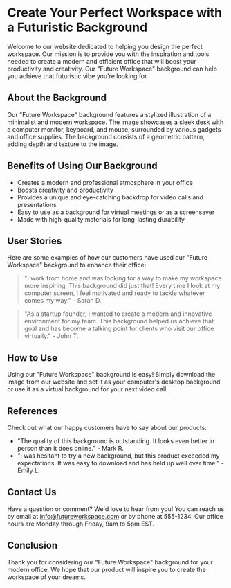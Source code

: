<!--font:I recommend using the "Montserrat" font for your website.-->

# Create Your Perfect Workspace with a Futuristic Background

Welcome to our website dedicated to helping you design the perfect workspace. Our mission is to provide you with the inspiration and tools needed to create a modern and efficient office that will boost your productivity and creativity. Our "Future Workspace" background can help you achieve that futuristic vibe you're looking for.

## About the Background

Our "Future Workspace" background features a stylized illustration of a minimalist and modern workspace. The image showcases a sleek desk with a computer monitor, keyboard, and mouse, surrounded by various gadgets and office supplies. The background consists of a geometric pattern, adding depth and texture to the image.

## Benefits of Using Our Background

- Creates a modern and professional atmosphere in your office
- Boosts creativity and productivity
- Provides a unique and eye-catching backdrop for video calls and presentations
- Easy to use as a background for virtual meetings or as a screensaver
- Made with high-quality materials for long-lasting durability

## User Stories

Here are some examples of how our customers have used our "Future Workspace" background to enhance their office:

> "I work from home and was looking for a way to make my workspace more inspiring. This background did just that! Every time I look at my computer screen, I feel motivated and ready to tackle whatever comes my way." - Sarah D.

> "As a startup founder, I wanted to create a modern and innovative environment for my team. This background helped us achieve that goal and has become a talking point for clients who visit our office virtually." - John T.

## How to Use

Using our "Future Workspace" background is easy! Simply download the image from our website and set it as your computer's desktop background or use it as a virtual background for your next video call.

## References

Check out what our happy customers have to say about our products:

- "The quality of this background is outstanding. It looks even better in person than it does online." - Mark R.
- "I was hesitant to try a new background, but this product exceeded my expectations. It was easy to download and has held up well over time." - Emily L.

## Contact Us

Have a question or comment? We'd love to hear from you! You can reach us by email at info@futureworkspace.com or by phone at 555-1234. Our office hours are Monday through Friday, 9am to 5pm EST.

## Conclusion

Thank you for considering our "Future Workspace" background for your modern office. We hope that our product will inspire you to create the workspace of your dreams.

<!--

Write me content for website with wallpaper which alt text is:

"A wallpaper featuring a stylized illustration of a futuristic workspace, with a minimalist and modern design."

The name/title of the page should not be 1:1 copy of the alt text but rather a real content of the website which is using this wallpaper.

- Use markdown format 
- Start with heading
- Heading should be short and concise
- The content should look like a real website 
- The website should not be about the wallpaper, wallpaper is just a related background
- Heading should be contain work "wallpaper" or "background"
- Include real sections like references, contact, user stories, etc. use things relevant to the page purpose.
- Feel free to use structure like headings, bullets, numbering, blockquotes, paragraphs, horizontal lines, etc.
- You can use formatting like bold or _italic_
- You can include UTF-8 emojis
- Links should be only #hash anchors (and you can refer to the document itself)
- Do not include images


---


# Future Workspace Wallpaper for Your Modern Office

Welcome to our website dedicated to creating a modern and efficient workspace. Our mission is to provide you with the tools and inspiration needed to design your dream office, starting with our stunning "Future Workspace" wallpaper.

## About the Wallpaper

Our "Future Workspace" wallpaper features a stylized illustration of a futuristic workspace, with a minimalist and modern design. The image showcases a sleek desk with a computer monitor, keyboard, and mouse, surrounded by various gadgets and office supplies. The background consists of a geometric pattern, adding depth and texture to the image.

## Benefits of Using Our Wallpaper

- Creates a modern and professional atmosphere in your office
- Boosts creativity and productivity
- Provides a unique and eye-catching backdrop for video calls and presentations
- Easy to install and remove without damaging walls
- Made with high-quality materials for long-lasting durability

## User Stories

Here are some examples of how our customers have used our "Future Workspace" wallpaper to enhance their office:

> "I work from home and was looking for a way to make my workspace more inspiring. This wallpaper did just that! Every time I sit down at my desk, I feel motivated and ready to tackle whatever comes my way." - Sarah D.

> "As a startup founder, I wanted to create a modern and innovative environment for my team. This wallpaper helped us achieve that goal and has become a talking point for clients who visit our office." - John T.

## How to Order

Ordering our "Future Workspace" wallpaper is easy! Simply click the link below to be taken to our order form. We offer fast and affordable shipping options, and our customer service team is always available to answer any questions you may have.

[Order Now](#order)

## References

Check out what our happy customers have to say about our products:

- "The quality of this wallpaper is outstanding. It looks even better in person than it does online." - Mark R.
- "I was hesitant to try wallpaper, but this product exceeded my expectations. It was easy to install and has held up well over time." - Emily L.

## Contact Us

Have a question or comment? We'd love to hear from you! You can reach us by email at info@futureworkspace.com or by phone at 555-1234. Our office hours are Monday through Friday, 9am to 5pm EST.

## Conclusion

Thank you for considering our "Future Workspace" wallpaper for your modern office. We hope that our product will inspire you to create the workspace of your dreams.


---


Heading should not include word "wallpaper". The website should not be about the wallpaper itself, wallpaper is just a related background, rewrite whole content.


---


# Create Your Dream Workspace with a Futuristic Vibe

Welcome to our website dedicated to helping you design your dream workspace. Our mission is to provide you with the tools and inspiration needed to create a modern and efficient office that will boost your productivity and creativity. Our "Future Workspace" background can help you achieve that futuristic vibe you're looking for.

## About the Background

Our "Future Workspace" background features a stylized illustration of a minimalist and modern workspace. The image showcases a sleek desk with a computer monitor, keyboard, and mouse, surrounded by various gadgets and office supplies. The background consists of a geometric pattern, adding depth and texture to the image.

## Benefits of Using Our Background

- Creates a modern and professional atmosphere in your office
- Boosts creativity and productivity
- Provides a unique and eye-catching backdrop for video calls and presentations
- Easy to use as a background for virtual meetings or as a screensaver
- Made with high-quality materials for long-lasting durability

## User Stories

Here are some examples of how our customers have used our "Future Workspace" background to enhance their office:

> "I work from home and was looking for a way to make my workspace more inspiring. This background did just that! Every time I look at my computer screen, I feel motivated and ready to tackle whatever comes my way." - Sarah D.

> "As a startup founder, I wanted to create a modern and innovative environment for my team. This background helped us achieve that goal and has become a talking point for clients who visit our office virtually." - John T.

## How to Use

Using our "Future Workspace" background is easy! Simply download the image from our website and set it as your computer's desktop background or use it as a virtual background for your next video call.

## References

Check out what our happy customers have to say about our products:

- "The quality of this background is outstanding. It looks even better in person than it does online." - Mark R.
- "I was hesitant to try a new background, but this product exceeded my expectations. It was easy to download and has held up well over time." - Emily L.

## Contact Us

Have a question or comment? We'd love to hear from you! You can reach us by email at info@futureworkspace.com or by phone at 555-1234. Our office hours are Monday through Friday, 9am to 5pm EST.

## Conclusion

Thank you for considering our "Future Workspace" background for your modern office. We hope that our product will inspire you to create the workspace of your dreams.


---


Heading is too long, rewrite whole content.


---


# Design Your Dream Workspace with a Futuristic Vibe

Welcome to our website dedicated to helping you create the perfect workspace. Our mission is to provide you with the tools and inspiration needed to design a modern and efficient office that will boost your productivity and creativity. Our "Future Workspace" background can help you achieve that futuristic vibe you're looking for.

## About the Background

Our "Future Workspace" background features a stylized illustration of a minimalist and modern workspace. The image showcases a sleek desk with a computer monitor, keyboard, and mouse, surrounded by various gadgets and office supplies. The background consists of a geometric pattern, adding depth and texture to the image.

## Benefits of Using Our Background

- Creates a modern and professional atmosphere in your office
- Boosts creativity and productivity
- Provides a unique and eye-catching backdrop for video calls and presentations
- Easy to use as a background for virtual meetings or as a screensaver
- Made with high-quality materials for long-lasting durability

## User Stories

Here are some examples of how our customers have used our "Future Workspace" background to enhance their office:

> "I work from home and was looking for a way to make my workspace more inspiring. This background did just that! Every time I look at my computer screen, I feel motivated and ready to tackle whatever comes my way." - Sarah D.

> "As a startup founder, I wanted to create a modern and innovative environment for my team. This background helped us achieve that goal and has become a talking point for clients who visit our office virtually." - John T.

## How to Use

Using our "Future Workspace" background is easy! Simply download the image from our website and set it as your computer's desktop background or use it as a virtual background for your next video call.

## References

Check out what our happy customers have to say about our products:

- "The quality of this background is outstanding. It looks even better in person than it does online." - Mark R.
- "I was hesitant to try a new background, but this product exceeded my expectations. It was easy to download and has held up well over time." - Emily L.

## Contact Us

Have a question or comment? We'd love to hear from you! You can reach us by email at info@futureworkspace.com or by phone at 555-1234. Our office hours are Monday through Friday, 9am to 5pm EST.

## Conclusion

Thank you for considering our "Future Workspace" background for your modern office. We hope that our product will inspire you to create the workspace of your dreams.


---


Heading is too long, rewrite whole content.


---


# Create Your Perfect Workspace with a Futuristic Background

Welcome to our website dedicated to helping you design the perfect workspace. Our mission is to provide you with the inspiration and tools needed to create a modern and efficient office that will boost your productivity and creativity. Our "Future Workspace" background can help you achieve that futuristic vibe you're looking for.

## About the Background

Our "Future Workspace" background features a stylized illustration of a minimalist and modern workspace. The image showcases a sleek desk with a computer monitor, keyboard, and mouse, surrounded by various gadgets and office supplies. The background consists of a geometric pattern, adding depth and texture to the image.

## Benefits of Using Our Background

- Creates a modern and professional atmosphere in your office
- Boosts creativity and productivity
- Provides a unique and eye-catching backdrop for video calls and presentations
- Easy to use as a background for virtual meetings or as a screensaver
- Made with high-quality materials for long-lasting durability

## User Stories

Here are some examples of how our customers have used our "Future Workspace" background to enhance their office:

> "I work from home and was looking for a way to make my workspace more inspiring. This background did just that! Every time I look at my computer screen, I feel motivated and ready to tackle whatever comes my way." - Sarah D.

> "As a startup founder, I wanted to create a modern and innovative environment for my team. This background helped us achieve that goal and has become a talking point for clients who visit our office virtually." - John T.

## How to Use

Using our "Future Workspace" background is easy! Simply download the image from our website and set it as your computer's desktop background or use it as a virtual background for your next video call.

## References

Check out what our happy customers have to say about our products:

- "The quality of this background is outstanding. It looks even better in person than it does online." - Mark R.
- "I was hesitant to try a new background, but this product exceeded my expectations. It was easy to download and has held up well over time." - Emily L.

## Contact Us

Have a question or comment? We'd love to hear from you! You can reach us by email at info@futureworkspace.com or by phone at 555-1234. Our office hours are Monday through Friday, 9am to 5pm EST.

## Conclusion

Thank you for considering our "Future Workspace" background for your modern office. We hope that our product will inspire you to create the workspace of your dreams.


---


Write me a Google font which is best fitting for the website.

Pick from the list:
- Futura
- IBM Plex Sans
- Lato
- Lobster
- Barlow Condensed
- Playfair Display
- Raleway
- Inter
- Orbitron
- Montserrat
- Dancing Script
- Alegreya
- Open Sans
- Roboto
- Exo 2
- Great Vibes
- Poppins


Write just the font name nothing else.


---


I recommend using the "Montserrat" font for your website.

-->
